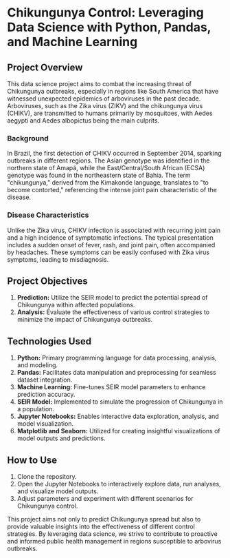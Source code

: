 # Chikungunya Control: Leveraging Data Science with Python, Pandas, and Machine Learning

## Project Overview

This data science project aims to combat the increasing threat of Chikungunya outbreaks, especially in regions like South America that have witnessed unexpected epidemics of arboviruses in the past decade. Arboviruses, such as the Zika virus (ZIKV) and the chikungunya virus (CHIKV), are transmitted to humans primarily by mosquitoes, with Aedes aegypti and Aedes albopictus being the main culprits.

### Background

In Brazil, the first detection of CHIKV occurred in September 2014, sparking outbreaks in different regions. The Asian genotype was identified in the northern state of Amapá, while the East/Central/South African (ECSA) genotype was found in the northeastern state of Bahia. The term "chikungunya," derived from the Kimakonde language, translates to "to become contorted," referencing the intense joint pain characteristic of the disease.

### Disease Characteristics

Unlike the Zika virus, CHIKV infection is associated with recurring joint pain and a high incidence of symptomatic infections. The typical presentation includes a sudden onset of fever, rash, and joint pain, often accompanied by headaches. These symptoms can be easily confused with Zika virus symptoms, leading to misdiagnosis.

## Project Objectives

1. **Prediction:** Utilize the SEIR model to predict the potential spread of Chikungunya within affected populations.
2. **Analysis:** Evaluate the effectiveness of various control strategies to minimize the impact of Chikungunya outbreaks.

## Technologies Used

1. **Python:** Primary programming language for data processing, analysis, and modeling.
2. **Pandas:** Facilitates data manipulation and preprocessing for seamless dataset integration.
3. **Machine Learning:** Fine-tunes SEIR model parameters to enhance prediction accuracy.
4. **SEIR Model:** Implemented to simulate the progression of Chikungunya in a population.
5. **Jupyter Notebooks:** Enables interactive data exploration, analysis, and model visualization.
6. **Matplotlib and Seaborn:** Utilized for creating insightful visualizations of model outputs and predictions.

## How to Use

1. Clone the repository.
2. Open the Jupyter Notebooks to interactively explore data, run analyses, and visualize model outputs.
3. Adjust parameters and experiment with different scenarios for Chikungunya control.

This project aims not only to predict Chikungunya spread but also to provide valuable insights into the effectiveness of different control strategies. By leveraging data science, we strive to contribute to proactive and informed public health management in regions susceptible to arbovirus outbreaks.
